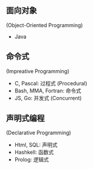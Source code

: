 ## 面向对象

(Object-Oriented Programming)

- Java

## 命令式

(Impreative Programming)

- C, Pascal: 过程式 (Procedural)
- Bash, MMA, Fortran: 命令式
- JS, Go: 并发式 (Concurrent)

## 声明式编程

(Declarative Programming)

- Html, SQL: 声明式
- Hashkell: 函数式
- Prolog: 逻辑式